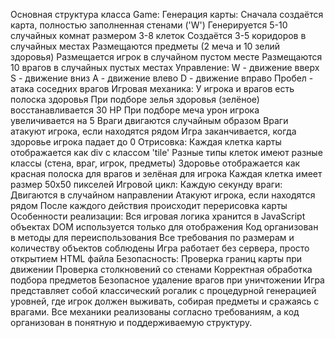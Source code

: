 Основная структура класса Game:
Генерация карты:
Сначала создаётся карта, полностью заполненная стенами ('W')
Генерируется 5-10 случайных комнат размером 3-8 клеток
Создаётся 3-5 коридоров в случайных местах
Размещаются предметы (2 меча и 10 зелий здоровья)
Размещается игрок в случайном пустом месте
Размещаются 10 врагов в случайных пустых местах
Управление:
W - движение вверх
S - движение вниз
A - движение влево
D - движение вправо
Пробел - атака соседних врагов
Игровая механика:
У игрока и врагов есть полоска здоровья
При подборе зелья здоровья (зелёное) восстанавливается 30 HP
При подборе меча урон игрока увеличивается на 5
Враги двигаются случайным образом
Враги атакуют игрока, если находятся рядом
Игра заканчивается, когда здоровье игрока падает до 0
Отрисовка:
Каждая клетка карты отображается как div с классом 'tile'
Разные типы клеток имеют разные классы (стена, враг, игрок, предметы)
Здоровье отображается как красная полоска для врагов и зелёная для игрока
Каждая клетка имеет размер 50x50 пикселей
Игровой цикл:
Каждую секунду враги:
Двигаются в случайном направлении
Атакуют игрока, если находятся рядом
После каждого действия происходит перерисовка карты
Особенности реализации:
Вся игровая логика хранится в JavaScript объектах
DOM используется только для отображения
Код организован в методы для переиспользования
Все требования по размерам и количеству объектов соблюдены
Игра работает без сервера, просто открытием HTML файла
Безопасность:
Проверка границ карты при движении
Проверка столкновений со стенами
Корректная обработка подбора предметов
Безопасное удаление врагов при уничтожении
Игра представляет собой классический рогалик с процедурной генерацией уровней, где игрок должен выживать, собирая предметы и сражаясь с врагами. Все механики реализованы согласно требованиям, а код организован в понятную и поддерживаемую структуру.